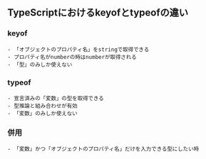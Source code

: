 ## TypeScriptにおけるkeyofとtypeofの違い

### keyof
    - 「オブジェクトのプロパティ名」をstringで取得できる
    - プロパティ名がnumberの時はnumberが取得される
    - 「型」のみしか使えない

### typeof
    - 宣言済みの「変数」の型を取得できる
    - 型推論と組み合わせが有効
    - 「変数」のみしか使えない

### 併用
    - 「変数」かつ「オブジェクトのプロパティ名」だけを入力できる型にしたい時

